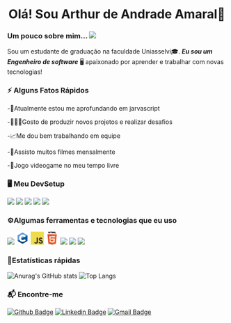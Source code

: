 <h1 align="center">  Olá! Sou Arthur de Andrade Amaral🙂 </h1>

### Um pouco sobre mim... <img src="https://media.giphy.com/media/xUOwGiewfQAm3tcIA8/giphy.gif" width="50"> 
Sou um estudante de graduação na faculdade Uniasselvi🎓. ***Eu sou um Engenheiro de software*** 🖥️ apaixonado por aprender e trabalhar com novas tecnologias!
 



<h3> ⚡️ Alguns Fatos Rápidos</h3>
<p>-🍃Atualmente estou me aprofundando em jarvascript </p>
<p>-👨🏻‍💻Gosto de produzir novos projetos e realizar desafios </p>
<p>-📈Me dou bem trabalhando em equipe</p>
<p>-🍿Assisto muitos filmes mensalmente</p>
<p>-👾Jogo videogame no meu tempo livre</p>


### 🖥️ Meu DevSetup
 <img src="https://img.shields.io/badge/MacOs-555555.svg?&style=flat-square&logo=apple&logoColor=0078D6"> <img src="https://img.shields.io/badge/Chrome-555555.svg?&style=flat-square&logo=google-chrome&logoColor=FABC0C"> <img src="https://img.shields.io/badge/VS Code-555555?style=flat-square&logo=visual-studio-code&logoColor=007ACC"> <img src="https://img.shields.io/badge/Terminal-555555.svg?&style=flat-square&logo=powershell&logoColor=white">  <img src="https://img.shields.io/badge/Spotify-555555.svg?&style=flat-square&logo=spotify&logoColor=1ED760"> 

 ### ⚙️Algumas ferramentas e tecnologias que eu uso
<code><img height="30" src="https://avatars0.githubusercontent.com/u/1525981?s=200&v=4"></code>
<code><img height="30" src="https://raw.githubusercontent.com/github/explore/80688e429a7d4ef2fca1e82350fe8e3517d3494d/topics/c/c.png"></code>
<code><img height="30" src="https://raw.githubusercontent.com/github/explore/80688e429a7d4ef2fca1e82350fe8e3517d3494d/topics/javascript/javascript.png"></code>
<code><img height="30" src="https://raw.githubusercontent.com/github/explore/80688e429a7d4ef2fca1e82350fe8e3517d3494d/topics/html/html.png"></code>
<code><img height="30" src="https://avatars1.githubusercontent.com/u/1517864?s=200&v=4"></code>
<code><img height="30" src="https://avatars1.githubusercontent.com/u/2918581?s=200&v=4"></code>
<code><img height="30" src="https://avatars3.githubusercontent.com/u/18133?s=200&v=4"></code>

### 🚀Estatísticas rápidas

![Anurag's GitHub stats](https://github-readme-stats.vercel.app/api?username=ArthurdeAndradee&show_icons=true&theme=dark)
![Top Langs](https://github-readme-stats.vercel.app/api/top-langs/?username=ArthurdeAndradee&layout=compact&theme=dark)


### 📬 Encontre-me
[![Github Badge](http://img.shields.io/badge/-Github-black?style=flat-square&logo=github&link=https://github.com/Defcon27/)](https://github.com/Defcon27/) 
[![Linkedin Badge](https://img.shields.io/badge/-LinkedIn-blue?style=flat-square&logo=Linkedin&logoColor=white&link=https://www.linkedin.com/in/hemanthkollipara/)](https://www.linkedin.com/in/arthur-andrade-amaral/)
[![Gmail Badge](https://img.shields.io/badge/-Gmail-d14836?style=flat-square&logo=Gmail&logoColor=white&link=mailto:defcon.sentinal95@gmail.com)](mailto:arthurdedandrade@hotmail.com)


